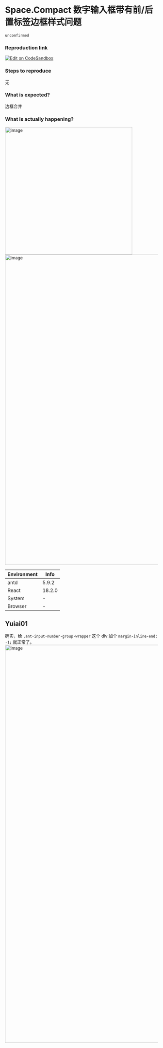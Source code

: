 # Space.Compact 数字输入框带有前/后置标签边框样式问题

`unconfirmed`

### Reproduction link

[![Edit on CodeSandbox](https://codesandbox.io/static/img/play-codesandbox.svg)](https://codesandbox.io/s/space-compact-shu-zi-shu-ru-kuang-dai-you-qian-hou-zhi-biao-qian-bian-kuang-yang-shi-wen-ti-wfrkq8?file=/src/App.js)

### Steps to reproduce

无

### What is expected?

边框合并

### What is actually happening?

<img width="419" alt="image" src="https://github.com/ant-design/ant-design/assets/5070722/e7dbbdf8-39f6-4fe0-990a-024c68065b80">

<img width="1020" alt="image" src="https://github.com/ant-design/ant-design/assets/5070722/9e71b593-874b-4ca9-9ca6-7ed7a426f826">

| Environment | Info   |
| ----------- | ------ |
| antd        | 5.9.2  |
| React       | 18.2.0 |
| System      | -      |
| Browser     | -      |

<!-- generated by ant-design-issue-helper. DO NOT REMOVE -->

## Yuiai01

确实，给 `.ant-input-number-group-wrapper` 这个 div 加个 `margin-inline-end: -1;` 就正常了。
<img width="1308" alt="image" src="https://github.com/ant-design/ant-design/assets/112228030/d1bf91bf-a6aa-44a0-a968-989bf0556fae">
